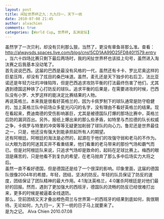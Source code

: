```yaml
---
layout: post
title: 闲扯世界杯之九：九九归一，天下一统
date: 2010-07-08 21:45
author: alvachien
comments: true
categories: [World Cup, 世界杯, 五洲足坛]
---
```

<div>虽然学了一次贝利，却没有贝利那么狠，当然了，更没有章鱼哥那么准。查看：<a href="http://alwaysds.spaces.live.com/blog/cns!5CD1AA99D25FD840!1579.entry">http://alwaysds.spaces.live.com/blog/cns!5CD1AA99D25FD840!1579.entry</a>。当六十四场比赛只剩下最后两场时，我的闲扯世界杯也该挂上句号，虽然进入淘汰赛之后我基本没动笔了。</div>
<div> </div>
<div>首先说说巴西。这届的巴西是最没有风格的一代，虽然还有卡卡、罗比尼奥这样的巨星压阵，却没有了炫目的桑巴味道。虽然，麦孔还是天下独步的右后卫，法比亚诺还是年轻力壮的冲锋陷阵，但是巴西追求攻防平衡的打法最终伤害了他们，尤其遇到德国这种铁了心打防反的球队。追求平衡的后果是，在需要进攻的时候，巴西队没有小罗、大罗这样的能决定比赛结果的人物。</div>
<div> </div>
<div>再说英格兰。本来我是很看好英格兰的，因为卡佩罗制下的球队通常是防守稳健的，加上英格兰队中前场众多星光闪闪的名字，没有理由不看好英格兰的结果。现在看起来，费迪南德的受伤影响甚巨，尤其是被德国队打爆的那场比赛中，英格兰后防的漏洞百出。另外，报纸上爆出来的那么些矛盾，如特里与杰拉德的队长权威之争，卡佩罗与特里的冲突等等无疑更加削弱了球队的向心力。鲁尼还是世界最佳之一，只是，他还没有强大到能承担起所有人的期望。</div>
<div> </div>
<div>还有阿根廷。阿根廷的淘汰是必然的，起源在于他们的攻强守弱和老马的不作为。以大眼为首的阿迷其实并不看重结果，他们看重的老马带来的那份气场和霸气而已。但是对阿根廷队来说，只追求气场却是致命的，起码在足球比赛上。梅西的眼泪是痛苦的，只是他看不到复仇的希望，在老马抛弃了那么多中后场实力大将之后。</div>
<div> </div>
<div>虽然一直不看好德国，但是德国还是给了一个很深的影响。印象里面，这届的德国队很像2004年的希腊，年轻，团结，坚决的防反。年轻的队员保证了防反的速度，团结保证了团队精神的最大作用。4:1淘汰英格兰，4:0屠杀阿根廷是对他们最好的回报。然而，遇到了更加强大的西班牙，德国队的流畅的防反已经很难打出来，更多的时候是被逼着全线退防。</div>
<div> </div>
<div>那么，空前团结又天才叠出橙色荷兰与世界第一的西班牙的结果到底如何，我很期待。无论如何，九九归一，天下一统的日子马上就要来了。</div>
<div> </div>
<div>是为之记。
Alva Chien
2010.07.08</div>
